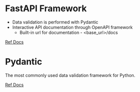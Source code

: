 # FastAPI Framework
- Data validation is performed with Pydantic
- Interactive API documentation through OpenAPI framework
  - Built-in url for documentation - <base_url>/docs

[Ref Docs](https://fastapi.tiangolo.com/tutorial/)

# Pydantic
The most commonly used data validation framework for Python.

[Ref Docs](https://docs.pydantic.dev/latest//)
